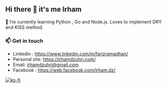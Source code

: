 ## Hi there 👋 it's me Irham

<!--**irhamdz/irhamdz** is a ✨ _special_ ✨ repository because its `README.md` (this file) appears on your GitHub profile.-->

<!--Here are some ideas to get you started:
- 😄 Pronouns: ...
- ⚡ Fun fact: ... -->

🌱 I’m currently learning Python , Go and Node.js. Loves to implement DRY and KISS method.

### 📫 Get in touch
- Linkedin : https://www.linkedin.com/in/farizramadhan/
- Personal site: https://irhamdzuhri.com/
- Email: [irhamdzuhri@gmail.com](mailto:irhamdzuhri@gmail.com)
- Facebook : https://web.facebook.com/irham.dz/

[![ko-fi](https://www.ko-fi.com/img/githubbutton_sm.svg)](https://ko-fi.com/B0B31KBVZ)
